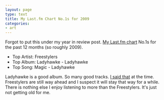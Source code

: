 ```yaml
---
layout: page
type: text
title: My Last.fm Chart No.1s for 2009
categories: 
- art
---
```

Forgot to put this under my year in review post. [My Last.fm chart](http://www.last.fm/user/i5m/charts) No.1s for the past 12 months (so roughly 2009).

* Top Artist: Freestylers 
* Top Album: Ladyhawke - Ladyhawke 
* Top Song: Magic - Ladyhawke

Ladyhawke is a good album. So many good tracks. [I said that](http://i5m.co.uk/post/116758292/right-lets-try-out-some-reblogging-and-then) at the time. Freestylers are still way ahead and I suspect it will stay that way for a while. There is nothing else I enjoy listening to more than the Freestylers. It's just not getting old for me.
